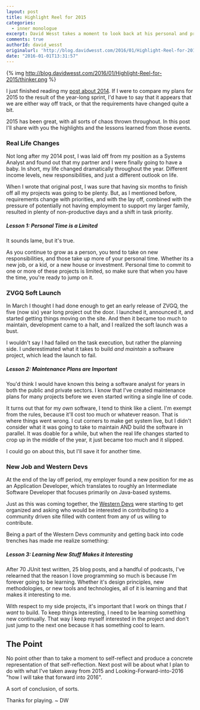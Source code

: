```yaml
---
layout: post
title: Highlight Reel for 2015
categories:
  - inner monologue
excerpt: David Wesst takes a moment to look back at his personal and professional development throughout 2015.
comments: true
authorId: david_wesst
originalurl: 'http://blog.davidwesst.com/2016/01/Highlight-Reel-for-2015/'
date: "2016-01-01T13:31:57"
---
```



{% img http://blog.davidwesst.com/2016/01/Highlight-Reel-for-2015/thinker.png %}

I just finished reading my [post about 2014](http://blog.davidwesst.com/2015/01/Highlight-Reel-for-2014/). If I were to compare my plans for 2015 to the result of the year-long sprint, I'd have to say that it appears that we are either way off track, or that the requirements have changed quite a bit.

2015 has been great, with all sorts of chaos thrown throughout. In this post I'll share with you the highlights and the lessons learned from those events.

### Real Life Changes
Not long after my 2014 post, I was laid off from my position as a Systems Analyst and found out that my partner and I were finally going to have a baby. In short, my life changed dramatically throughout the year. Different income levels, new responsibilities, and just a different outlook on life.

When I wrote that original post, I was sure that having six months to finish off all my projects was going to be plenty. But, as I mentioned before, requirements change with priorities, and with the lay off, combined with the pressure of potentially not having employment to support my larger family, resulted in plenty of non-productive days and a shift in task priority.

##### Lesson 1: Personal Time is a Limited
It sounds lame, but it's true. 

As you continue to grow as a person, you tend to take on new responsibilities, and those take up more of your personal time. Whether its a new job, or a kid, or a new house or investment. Personal time to commit to one or more of these projects is limited, so make sure that when you have the time, you're ready to jump on it.  

### ZVGQ Soft Launch
In March I thought I had done enough to get an early release of ZVGQ, the five (now six) year long project out the door. I launched it, announced it, and started getting things moving on the site. And then it became too much to maintain, development came to a halt, and I realized the soft launch was a bust. 

I wouldn't say I had failed on the task execution, but rather the planning side. I underestimated what it takes to build _and maintain_ a software project, which lead the launch to fail.

##### Lesson 2: Maintenance Plans are Important
You'd think I would have known this being a software analyst for years in both the public and private sectors. I know that I've created maintenance plans for many projects before we even started writing a single line of code.

It turns out that for my _own_ software, I tend to think like a client. I'm exempt from the rules, because it'll cost too much or whatever reason. That is where things went wrong. I cut corners to make get system live, but I didn't consider what it was going to take to maintain AND build the software in parallel. It was doable for a while, but when the real life changes started to crop up in the middle of the year, it just became too much and it slipped.

I could go on about this, but I'll save it for another time.

### New Job and Western Devs
At the end of the lay off period, my employer found a new position for me as an Application Developer, which translates to roughly an Intermediate Software Developer that focuses primarily on Java-based systems.

Just as this was coming together, the [Western Devs](http://www.westerndevs.com) were starting to get organized and asking who would be interested in contributing to a community driven site filled with content from any of us willing to contribute.

Being a part of the Western Devs community and getting back into code trenches has made me realize something:

##### Lesson 3: Learning New Stuff Makes it Interesting 
After 70 JUnit test written, 25 blog posts, and a handful of podcasts, I've relearned that the reason I love programming so much is because I'm forever going to be learning. Whether it's design principles, new methodologies, or new tools and technologies, all of it is learning and that makes it interesting to me.

With respect to my side projects, it's important that I work on things that  _I want_ to build. To keep things interesting, I need to be learning something new continually. That way I keep myself interested in the project and don't just jump to the next one because it has something cool to learn.

## The Point
No point other than to take a moment to self-reflect and produce a concrete representation of that self-reflection. Next post will be about what I plan to do with what I've taken away from 2015 and Looking-Forward-into-2016 "how I will take that forward into 2016".

A sort of conclusion, of sorts.

Thanks for playing. ~ DW 
   
 

